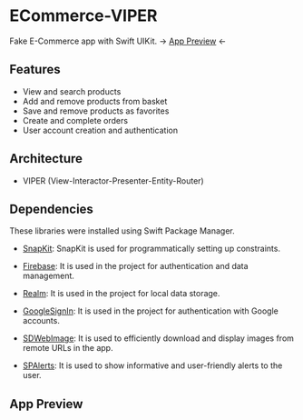 # ECommerce-VIPER

Fake E-Commerce app with Swift UIKit. -> [App Preview](#app-preview) <-

## Features

- View and search products
- Add and remove products from basket
- Save and remove products as favorites
- Create and complete orders
- User account creation and authentication

## Architecture 
- VIPER (View-Interactor-Presenter-Entity-Router)

## Dependencies
These libraries were installed using Swift Package Manager.

- [SnapKit](https://github.com/SnapKit/SnapKit): SnapKit is used for programmatically setting up constraints.

- [Firebase](https://github.com/firebase/firebase-ios-sdk): It is used in the project for authentication and data management.

- [Realm](https://github.com/realm/realm-swift): It is used in the project for local data storage.

- [GoogleSignIn](https://github.com/google/GoogleSignIn-iOS): It is used in the project for authentication with Google accounts.

- [SDWebImage](https://github.com/SDWebImage/SDWebImage): It is used to efficiently download and display images from remote URLs in the app.

- [SPAlerts](https://github.com/sparrowcode/AlertKit): It is used to show informative and user-friendly alerts to the user.

## App Preview



